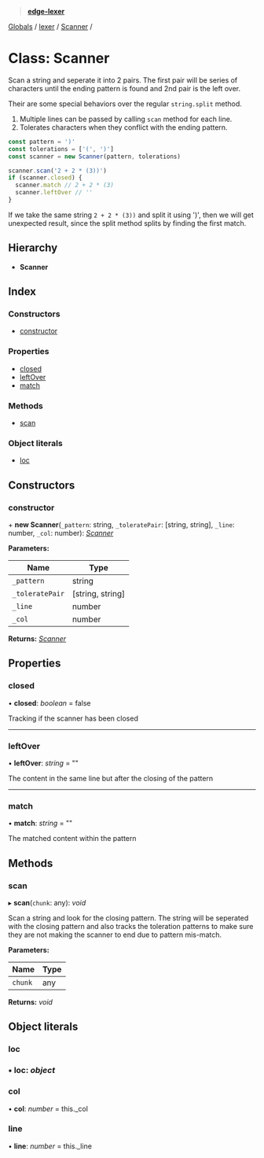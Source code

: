> **[edge-lexer](../README.md)**

[Globals](../README.md) / [lexer](../modules/lexer.md) / [Scanner](lexer.scanner.md) /

# Class: Scanner

Scan a string and seperate it into 2 pairs. The first pair will be series
of characters until the ending pattern is found and 2nd pair is the
left over.

Their are some special behaviors over the regular `string.split` method.

1. Multiple lines can be passed by calling `scan` method for each line.
2. Tolerates characters when they conflict with the ending pattern.

```js
const pattern = ')'
const tolerations = ['(', ')']
const scanner = new Scanner(pattern, tolerations)

scanner.scan('2 + 2 * (3))')
if (scanner.closed) {
  scanner.match // 2 + 2 * (3)
  scanner.leftOver // ''
}
```

If we take the same string `2 + 2 * (3))` and split it using ')', then we
will get unexpected result, since the split method splits by finding the
first match.

## Hierarchy

* **Scanner**

## Index

### Constructors

* [constructor](lexer.scanner.md#constructor)

### Properties

* [closed](lexer.scanner.md#closed)
* [leftOver](lexer.scanner.md#leftover)
* [match](lexer.scanner.md#match)

### Methods

* [scan](lexer.scanner.md#scan)

### Object literals

* [loc](lexer.scanner.md#loc)

## Constructors

###  constructor

\+ **new Scanner**(`_pattern`: string, `_toleratePair`: [string, string], `_line`: number, `_col`: number): *[Scanner](lexer.scanner.md)*

**Parameters:**

Name | Type |
------ | ------ |
`_pattern` | string |
`_toleratePair` | [string, string] |
`_line` | number |
`_col` | number |

**Returns:** *[Scanner](lexer.scanner.md)*

## Properties

###  closed

• **closed**: *boolean* = false

Tracking if the scanner has been closed

___

###  leftOver

• **leftOver**: *string* = ""

The content in the same line but after the closing
of the pattern

___

###  match

• **match**: *string* = ""

The matched content within the pattern

## Methods

###  scan

▸ **scan**(`chunk`: any): *void*

Scan a string and look for the closing pattern. The string will
be seperated with the closing pattern and also tracks the
toleration patterns to make sure they are not making the
scanner to end due to pattern mis-match.

**Parameters:**

Name | Type |
------ | ------ |
`chunk` | any |

**Returns:** *void*

## Object literals

###  loc

### ▪ **loc**: *object*

###  col

• **col**: *number* =  this._col

###  line

• **line**: *number* =  this._line